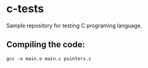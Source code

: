# c-tests
Sample repository for testing C programing language.


## Compiling the code:

```
gcc -o main.o main.c pointers.c
```
